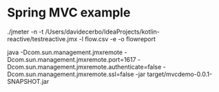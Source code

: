 # Spring MVC example

./jmeter -n -t /Users/davidecerbo/IdeaProjects/kotlin-reactive/testreactive.jmx -l flow.csv -e -o flowreport

java -Dcom.sun.management.jmxremote -Dcom.sun.management.jmxremote.port=1617 -Dcom.sun.management.jmxremote.authenticate=false -Dcom.sun.management.jmxremote.ssl=false -jar target/mvcdemo-0.0.1-SNAPSHOT.jar
